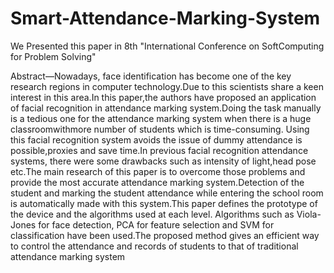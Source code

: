 # Smart-Attendance-Marking-System
We Presented this paper in 8th "International Conference on SoftComputing for Problem Solving"

Abstract—Nowadays, face identification has become one of the key research regions in
computer technology.Due to this scientists share a keen interest in this area.In this paper,the
authors have proposed an application of facial recognition in attendance marking system.Doing
the task manually is a tedious one for the attendance marking system when there is a huge
classroomwithmore number of students which is time-consuming. Using this facial recognition
system avoids the issue of dummy attendance is possible,proxies and save time.In previous
facial recognition attendance systems, there were some drawbacks such as intensity of
light,head pose etc.The main research of this paper is to overcome those problems and provide
the most accurate attendance marking system.Detection of the student and marking the student
attendance while entering the school room is automatically made with this system.This paper
defines the prototype of the device and the algorithms used at each level. Algorithms such as
Viola-Jones for face detection, PCA for feature selection and SVM for classification have been
used.The proposed method gives an efficient way to control the attendance and records of students
to that of traditional attendance marking system 
